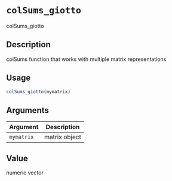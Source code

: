 # `colSums_giotto`

colSums_giotto


## Description

colSums function that works with multiple matrix representations


## Usage

```r
colSums_giotto(mymatrix)
```


## Arguments

Argument      |Description
------------- |----------------
`mymatrix`     |     matrix object


## Value

numeric vector


